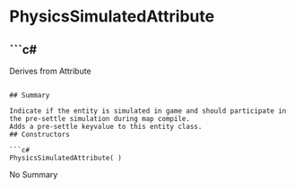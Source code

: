 # PhysicsSimulatedAttribute

## ```c#
Derives from Attribute
```

## Summary

Indicate if the entity is simulated in game and should participate in the pre-settle simulation during map compile.
Adds a pre-settle keyvalue to this entity class.
## Constructors

```c#
PhysicsSimulatedAttribute( ) 
```
No Summary
